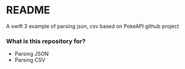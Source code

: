 # README #

A swift 3 example of parsing json, csv based on PokeAPI github project

### What is this repository for? ###

* Parsing JSON
* Parsing CSV